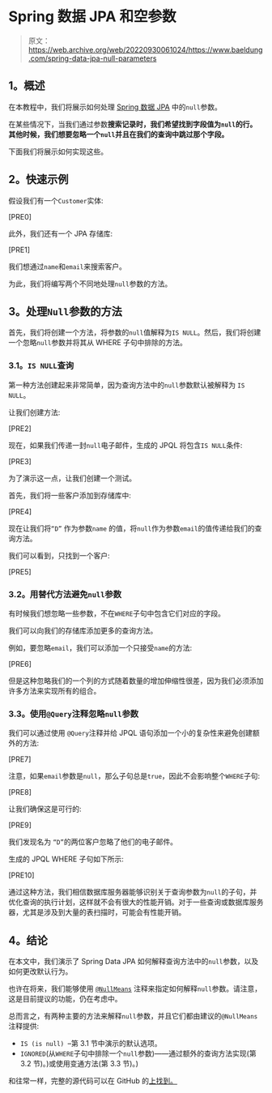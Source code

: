 # Spring 数据 JPA 和空参数

> 原文：<https://web.archive.org/web/20220930061024/https://www.baeldung.com/spring-data-jpa-null-parameters>

## **1。概述**

在本教程中，我们将展示如何处理 [Spring 数据 JPA](/web/20220628114545/https://www.baeldung.com/the-persistence-layer-with-spring-data-jpa) 中的`null`参数。

在某些情况下，当我们通过参数**搜索记录时，我们希望找到字段值为`null`的行。**其他时候，我们想要忽略一个`null`并且**在我们的查询中跳过那个字段。**

下面我们将展示如何实现这些。

## **2。快速示例**

假设我们有一个`Customer`实体:

[PRE0]

此外，我们还有一个 JPA 存储库:

[PRE1]

我们想通过`name`和`email`来搜索客户。

为此，我们将编写两个不同地处理`null`参数的方法。

## **3。处理`Null`参数**的方法

首先，我们将创建一个方法，将参数的`null`值解释为`IS NULL`。然后，我们将创建一个忽略`null`参数并将其从 WHERE 子句中排除的方法。

### **3.1。`IS NULL`查询**

第一种方法创建起来非常简单，因为查询方法中的`null`参数默认被解释为 `IS NULL`。

让我们创建方法:

[PRE2]

现在，如果我们传递一封`null`电子邮件，生成的 JPQL 将包含`IS NULL`条件:

[PRE3]

为了演示这一点，让我们创建一个测试。

首先，我们将一些客户添加到存储库中:

[PRE4]

现在让我们将`“D”` 作为参数`name` 的值，将`null`作为参数`email`的值传递给我们的查询方法。

我们可以看到，只找到一个客户:

[PRE5]

### **3.2。用替代方法避免`null`参数**

有时候我们想忽略一些参数，不在`WHERE`子句中包含它们对应的字段。

我们可以向我们的存储库添加更多的查询方法。

例如，要忽略`email`，我们可以添加一个只接受`name`的方法:

[PRE6]

但是这种忽略我们的一个列的方式随着数量的增加伸缩性很差，因为我们必须添加许多方法来实现所有的组合。

### **3.3。使用`@Query`注释**忽略`null`参数

我们可以通过使用 `@Query`注释并给 JPQL 语句添加一个小的复杂性来避免创建额外的方法:

[PRE7]

注意，如果`email`参数是`null`，那么子句总是`true`，因此不会影响整个`WHERE`子句:

[PRE8]

让我们确保这是可行的:

[PRE9]

我们发现名为 `“D”`的两位客户忽略了他们的电子邮件。

生成的 JPQL WHERE 子句如下所示:

[PRE10]

通过这种方法，我们相信数据库服务器能够识别关于查询参数为`null`的子句，并优化查询的执行计划，这样就不会有很大的性能开销。对于一些查询或数据库服务器，尤其是涉及到大量的表扫描时，可能会有性能开销。

## **4。结论**

在本文中，我们演示了 Spring Data JPA 如何解释查询方法中的`null`参数，以及如何更改默认行为。

也许在将来，我们能够使用 [`@NullMeans`](https://web.archive.org/web/20220628114545/https://jira.spring.io/browse/DATAJPA-209) 注释来指定如何解释`null`参数。请注意，这是目前提议的功能，仍在考虑中。

总而言之，有两种主要的方法来解释`null`参数，并且它们都由建议的`@NullMeans`注释提供:

*   `IS (is null) `–第 3.1 节中演示的默认选项。
*   `IGNORED`(从`WHERE`子句中排除一个`null`参数)——通过额外的查询方法实现(第 3.2 节)。)或使用变通方法(第 3.3 节)。)

和往常一样，完整的源代码可以在 GitHub 的[上找到。](https://web.archive.org/web/20220628114545/https://github.com/eugenp/tutorials/tree/master/persistence-modules/spring-data-jpa-filtering)